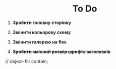 <h1 align="center">
  To Do
</h1>

1.  **Зробити головну сторінку**

2.  **Змінити кольорову схему**

3.  **Змінити галерею на flex**

4.  **~~Зробити змінний розмір шрифта заголовків~~**


// object-fit: contain;
